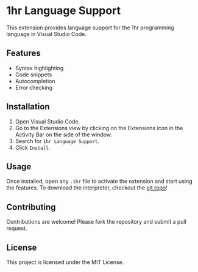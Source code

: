 # 1hr Language Support

This extension provides language support for the 1hr programming language in Visual Studio Code.

## Features

- Syntax highlighting
- Code snippets
- Autocompletion
- Error checking

## Installation

1. Open Visual Studio Code.
2. Go to the Extensions view by clicking on the Extensions icon in the Activity Bar on the side of the window.
3. Search for `1hr Language Support`.
4. Click `Install`.

## Usage

Once installed, open any `.1hr` file to activate the extension and start using the features.
To download the interpreter, checkout the [git repo](https://github.com/DromadaireFache/One-hour-lang.git)!

## Contributing

Contributions are welcome! Please fork the repository and submit a pull request.

## License

This project is licensed under the MIT License.